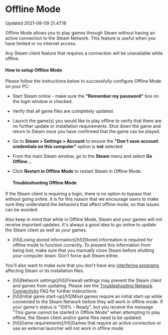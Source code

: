 # Offline Mode
Updated 2021-08-09 21.47.16

Offline Mode allows you to play games through Steam without having an active connection to the Steam Network.  This feature is useful when you have limited or no internet access.  
  
Any Steam client feature that requires a connection will be unavailable while offline.  
  
#### How to setup Offline Mode
Please follow the instructions below to successfully configure Offline Mode on your PC:  

* Start Steam online - make sure the **"Remember my password"** box on the login window is checked.
* Verify that all game files are completely updated.
* Launch the game(s) you would like to play offline to verify that there are no further update or installation requirements. Shut down the game and return to Steam once you have confirmed that the game can be played.
* Go to **Steam > Settings > Account** to ensure the **"Don't save account credentials on this computer"** option is **not** selected
* From the main Steam window, go to the **Steam** menu and select **Go Offline...**
* Click **Restart in Offline Mode** to restart Steam in Offline Mode.

  #### Troubleshooting Offline Mode
If the Steam client is requiring a login, there is no option to bypass that without going online. It is for this reason that we encourage users to make sure they understand the behaviors that affect offline mode, so that issues can be avoided.  
  
Also keep in mind that while in Offline Mode, Steam and your games will not receive important updates. It's always a good idea to go online to update the Steam client as well as your games.  
  

* [h5]Losing stored information[/h5]Stored information is required for offline mode to function correctly. To prevent this information from being lost, make sure that you manually close Steam before shutting your computer down. Don't force quit Steam either.  
  
You'll also want to make sure that you don't have any [interfering programs](https://help.steampowered.com/en/faqs/view/1F39-DCB4-FF28-5748) affecting Steam or its installation files.
* [h5]Network settings[/h5]Firewall settings may prevent the Steam client and games from updating. Please see the [Troubleshooting Network Connectivity](https://help.steampowered.com/en/faqs/view/669A-2F68-D1D1-A5EC) FAQ for further instructions.
* [h5]Initial game start-up[/h5]Most games require an initial start-up while connected to the Steam Network before they will work in offline mode.  If your game's status is "100% - Ready", but you receive the message "This game cannot be started in Offline Mode" when attempting to play offline, the Steam client and/or game files need to be updated.
* [h5]Game requirements[/h5]Games that require an active connection or use an external launcher will not work in offline mode.

